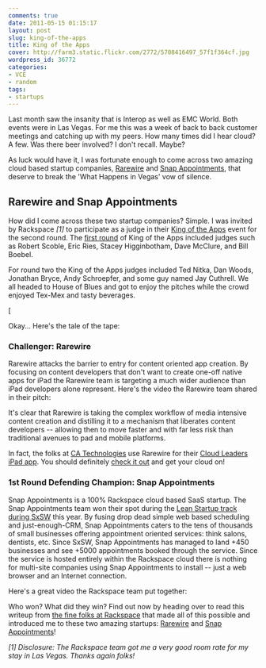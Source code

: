 ```yaml
---
comments: true
date: 2011-05-15 01:15:17
layout: post
slug: king-of-the-apps
title: King of the Apps
cover: http://farm3.static.flickr.com/2772/5708416497_57f1f364cf.jpg
wordpress_id: 36772
categories:
- VCE
- random
tags:
- startups
---
```


Last month saw the insanity that is Interop as well as EMC World. Both events were in Las Vegas. For me this was a week of back to back customer meetings and catching up with my peers. How many times did I hear cloud? A few. Was there beer involved? I don't recall. Maybe?

As luck would have it, I was fortunate enough to come across two amazing cloud based startup companies, [Rarewire](http://rarewire.com/) and [Snap Appointments](http://www.snapappointments.com/), that deserve to break the 'What Happens in Vegas' vow of silence.


## Rarewire and Snap Appointments


How did I come across these two startup companies? Simple. I was invited by Rackspace _[1]_ to participate as a judge in their [King of the Apps](http://www.rackspace.com/cloud/information/promotions/kingoftheapps/) event for the second round. The [first round](http://www.rackspace.com/cloud/blog/2011/02/11/announcing-king-of-the-apps-win-10000-in-prizes-for-your-cloud-files-app/) of King of the Apps included judges such as Robert Scoble, Eric Ries, Stacey Higginbotham, Dave McClure, and Bill Boebel.

For round two the King of the Apps judges included Ted Nitka, Dan Woods, Jonathan Bryce, Andy Schroepfer, and some guy named Jay Cuthrell. We all headed to House of Blues and got to enjoy the pitches while the crowd enjoyed Tex-Mex and tasty beverages.

[

Okay... Here's the tale of the tape:


### Challenger: Rarewire


Rarewire attacks the barrier to entry for content oriented app creation. By focusing on content developers that don't want to create one-off native apps for iPad the Rarewire team is targeting a much wider audience than iPad developers alone represent. Here's the video the Rarewire team shared in their pitch:



It's clear that Rarewire is taking the complex workflow of media intensive content creation and distilling it to a mechanism that liberates content developers -- allowing then to move faster and with far less risk than traditional avenues to pad and mobile platforms.

In fact, the folks at [CA Technologies](http://www.ca.com/lpg/Cloud-Microsite/Main.aspx) use Rarewire for their [Cloud Leaders iPad app](http://itunes.apple.com/us/app/cloud-leaders/id436134292?mt=8). You should definitely [check it out](http://itunes.apple.com/us/app/cloud-leaders/id436134292?mt=8) and get your cloud on!


### 1st Round Defending Champion: Snap Appointments


Snap Appointments is a 100% Rackspace cloud based SaaS startup. The Snap Appointments team won their spot during the [Lean Startup track during SxSW](http://theleanstartup.com/sxsw/) this year. By fusing drop dead simple web based scheduling and just-enough-CRM, Snap Appointments caters to the tens of thousands of small businesses offering appointment oriented services: think salons, dentists, etc. Since SxSW, Snap Appointments has managed to land +450 businesses and see +5000 appointments booked through the service. Since the service is hosted entirely within the Rackspace cloud there is nothing for multi-site companies using Snap Appointments to install -- just a web browser and an Internet connection.

Here's a great video the Rackspace team put together:



Who won? What did they win? Find out now by heading over to read this writeup from [the fine folks at Rackspace](http://www.rackspace.com/cloud/blog/2011/05/20/defending-the-title-in-vegas-king-of-the-apps/) that made all of this possible and introduced me to these two amazing startups: [Rarewire](http://rarewire.com/) and [Snap Appointments](http://www.snapappointments.com/)!

_[1] Disclosure: The Rackspace team got me a very good room rate for my stay in Las Vegas. Thanks again folks!_
